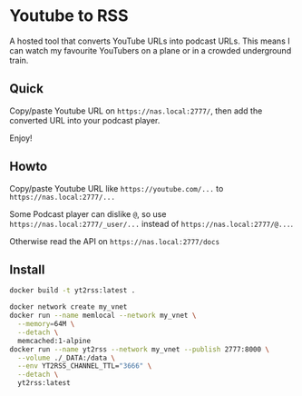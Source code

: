 # Youtube to RSS

A hosted tool that converts YouTube URLs into podcast URLs.
This means I can watch my favourite YouTubers on a plane or in a crowded underground train.

## Quick

Copy/paste Youtube URL on `https://nas.local:2777/`, 
then add the converted URL into your podcast player. 

Enjoy! 

## Howto

Copy/paste Youtube URL like `https://youtube.com/...` to `https://nas.local:2777/...`

Some Podcast player can dislike `@`, 
so use `https://nas.local:2777/_user/...`
instead of `https://nas.local:2777/@...`. 

Otherwise read the API on `https://nas.local:2777/docs`

## Install

```bash
docker build -t yt2rss:latest .
```

```bash
docker network create my_vnet
docker run --name memlocal --network my_vnet \
  --memory=64M \
  --detach \
  memcached:1-alpine
docker run --name yt2rss --network my_vnet --publish 2777:8000 \
  --volume ./_DATA:/data \
  --env YT2RSS_CHANNEL_TTL="3666" \
  --detach \
  yt2rss:latest
```